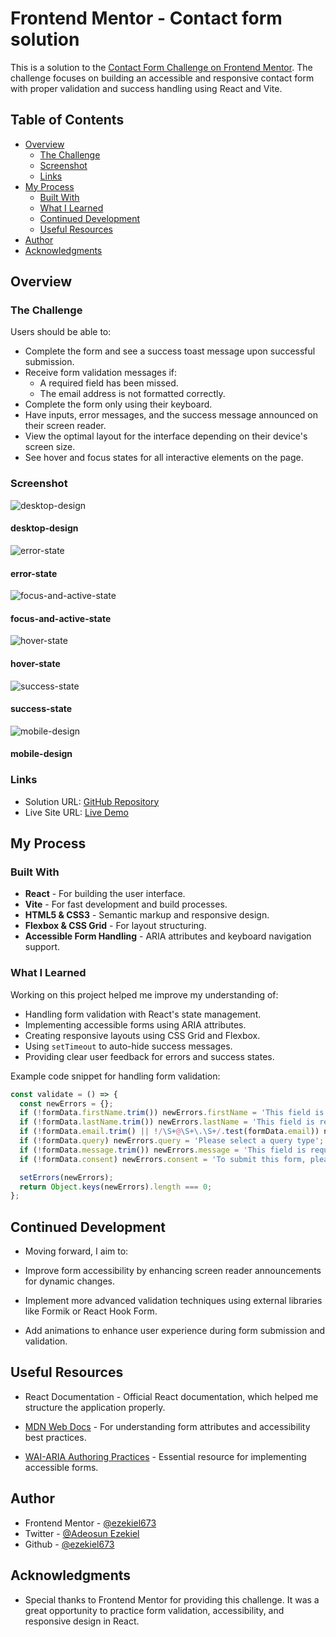 # Frontend Mentor - Contact form solution
This is a solution to the [Contact Form Challenge on Frontend Mentor](https://www.frontendmentor.io/challenges/contact-form--G-hYlqKJj). The challenge focuses on building an accessible and responsive contact form with proper validation and success handling using React and Vite.

## Table of Contents

- [Overview](#overview)
  - [The Challenge](#the-challenge)
  - [Screenshot](#screenshot)
  - [Links](#links)
- [My Process](#my-process)
  - [Built With](#built-with)
  - [What I Learned](#what-i-learned)
  - [Continued Development](#continued-development)
  - [Useful Resources](#useful-resources)
- [Author](#author)
- [Acknowledgments](#acknowledgments)

## Overview

### The Challenge

Users should be able to:

- Complete the form and see a success toast message upon successful submission.
- Receive form validation messages if:
  - A required field has been missed.
  - The email address is not formatted correctly.
- Complete the form only using their keyboard.
- Have inputs, error messages, and the success message announced on their screen reader.
- View the optimal layout for the interface depending on their device's screen size.
- See hover and focus states for all interactive elements on the page.

### Screenshot

![desktop-design](screenshot/desktop-design.jpg)
#### desktop-design
![error-state](screenshot/error-state.jpg)
#### error-state
![focus-and-active-state](screenshot/focus-and-active-state.jpg)
#### focus-and-active-state
![hover-state](screenshot/hover-state.jpg)
#### hover-state
![success-state](screenshot/success-state.jpg)
#### success-state
![mobile-design](screenshot/mobile-design.jpg)
#### mobile-design
### Links

- Solution URL: [GitHub Repository](https://github.com/ezekiel673/contact-form-main)
- Live Site URL: [Live Demo](https://contact-form-main-qae0hzp79-ezekielgreats-projects.vercel.app/)

## My Process

### Built With

- **React** - For building the user interface.
- **Vite** - For fast development and build processes.
- **HTML5 & CSS3** - Semantic markup and responsive design.
- **Flexbox & CSS Grid** - For layout structuring.
- **Accessible Form Handling** - ARIA attributes and keyboard navigation support.

### What I Learned

Working on this project helped me improve my understanding of:

- Handling form validation with React's state management.
- Implementing accessible forms using ARIA attributes.
- Creating responsive layouts using CSS Grid and Flexbox.
- Using `setTimeout` to auto-hide success messages.
- Providing clear user feedback for errors and success states.

Example code snippet for handling form validation:

```jsx
const validate = () => {
  const newErrors = {};
  if (!formData.firstName.trim()) newErrors.firstName = 'This field is required';
  if (!formData.lastName.trim()) newErrors.lastName = 'This field is required';
  if (!formData.email.trim() || !/\S+@\S+\.\S+/.test(formData.email)) newErrors.email = 'Please enter a valid email address';
  if (!formData.query) newErrors.query = 'Please select a query type';
  if (!formData.message.trim()) newErrors.message = 'This field is required';
  if (!formData.consent) newErrors.consent = 'To submit this form, please consent to being contacted';

  setErrors(newErrors);
  return Object.keys(newErrors).length === 0;
};

```

## Continued Development
- Moving forward, I aim to:

- Improve form accessibility by enhancing screen reader announcements for dynamic changes.

- Implement more advanced validation techniques using external libraries like Formik or React Hook Form.

- Add animations to enhance user experience during form submission and validation.

## Useful Resources
- React Documentation - Official React documentation, which helped me structure the application properly.

- [MDN Web Docs](https://developer.mozilla.org/) - For understanding form attributes and accessibility best practices.

- [WAI-ARIA Authoring Practices](https://www.w3.org/WAI/ARIA/apg/) - Essential resource for implementing accessible forms.

## Author

- Frontend Mentor - [@ezekiel673](https://www.frontendmentor.io/profile/ezekiel673)
- Twitter - [@Adeosun Ezekiel](https://twitter.com/yeshua_codeit)
- Github - [@ezekiel673](https://twitter.com/yeshua_codeit)

## Acknowledgments
- Special thanks to Frontend Mentor for providing this challenge. It was a great opportunity to practice form validation, accessibility, and responsive design in React.
